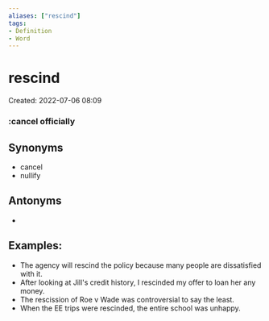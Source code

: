 ```yaml
---
aliases: ["rescind"]
tags:
- Definition 
- Word
---
```

# rescind
Created: 2022-07-06 08:09  

### :cancel officially 

## Synonyms 
- cancel 
- nullify 

## Antonyms 
- 

## Examples: 
- The agency will rescind the policy because many people are dissatisfied with it.
- After looking at Jill's credit history, I rescinded my offer to loan her any money. 
- The rescission of Roe v Wade was controversial to say the least. 
- When the EE trips were rescinded, the entire school was unhappy.